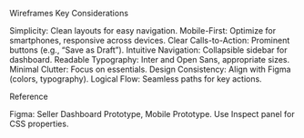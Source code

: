 Wireframes
Key Considerations

Simplicity: Clean layouts for easy navigation.
Mobile-First: Optimize for smartphones, responsive across devices.
Clear Calls-to-Action: Prominent buttons (e.g., “Save as Draft”).
Intuitive Navigation: Collapsible sidebar for dashboard.
Readable Typography: Inter and Open Sans, appropriate sizes.
Minimal Clutter: Focus on essentials.
Design Consistency: Align with Figma (colors, typography).
Logical Flow: Seamless paths for key actions.

Reference

Figma: Seller Dashboard Prototype, Mobile Prototype.
Use Inspect panel for CSS properties.

